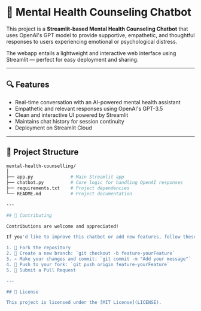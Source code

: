 # 🧠 Mental Health Counseling Chatbot

This project is a **Streamlit-based Mental Health Counseling Chatbot** that uses OpenAI's GPT model to provide supportive, empathetic, and thoughtful responses to users experiencing emotional or psychological distress.

The webapp entails a lightweight and interactive web interface using Streamlit — perfect for easy deployment and sharing.

---

## 🔍 Features

- Real-time conversation with an AI-powered mental health assistant
- Empathetic and relevant responses using OpenAI's GPT-3.5
- Clean and interactive UI powered by Streamlit
- Maintains chat history for session continuity
- Deployment on Streamlit Cloud

---

## 📁 Project Structure

```bash
mental-health-counselling/
│
├── app.py              # Main Streamlit app
├── chatbot.py          # Core logic for handling OpenAI responses
├── requirements.txt    # Project dependencies
└── README.md           # Project documentation

---

## 🤝 Contributing

Contributions are welcome and appreciated!

If you'd like to improve this chatbot or add new features, follow these steps:

1. 🍴 Fork the repository
2. 🌿 Create a new branch: `git checkout -b feature-yourFeature`
3. ✍️ Make your changes and commit: `git commit -m "Add your message"`
4. 🚀 Push to your fork: `git push origin feature-yourFeature`
5. 🔁 Submit a Pull Request

---

## 📄 License

This project is licensed under the [MIT License](LICENSE).
